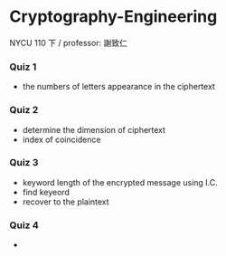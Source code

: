 # Cryptography-Engineering
NYCU 110 下 / professor: 謝致仁 

### Quiz 1
- the numbers of letters appearance in the ciphertext

### Quiz 2
- determine the dimension of ciphertext
- index of coincidence

### Quiz 3
- keyword length of the encrypted message using I.C.
- find keyeord
- recover to the plaintext

### Quiz 4
- 
